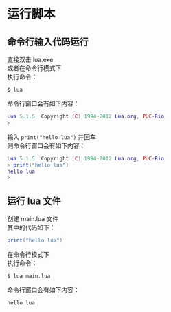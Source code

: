 # 运行脚本

## 命令行输入代码运行

直接双击 lua.exe  
或者在命令行模式下  
执行命令：

```text
$ lua
```

命令行窗口会有如下内容：

```lua
Lua 5.1.5  Copyright (C) 1994-2012 Lua.org, PUC-Rio
>
```

输入 `print("hello lua")` 并回车  
则命令行窗口会有如下内容：

```lua
Lua 5.1.5  Copyright (C) 1994-2012 Lua.org, PUC-Rio
> print("hello lua")
hello lua
>
```

## 运行 lua 文件

创建 main.lua 文件  
其中的代码如下：

```lua
print("hello lua")
```

在命令行模式下  
执行命令：

```text
$ lua main.lua
```

命令行窗口会有如下内容：

```text
hello lua
```

